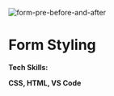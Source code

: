 ![form-pre-before-and-after](https://user-images.githubusercontent.com/111642391/209722009-0f0c4ebd-b764-49f5-8689-cbac5277bd12.png)


<h1> Form Styling </h1>

<strong> Tech Skills: </strong>

<strong> CSS, HTML, VS Code </strong>
